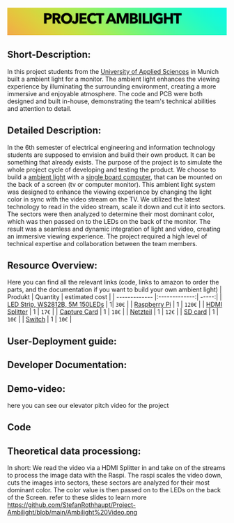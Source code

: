 ![title foto of the project, with project name and fictive company name](https://github.com/StefanRothhaupt/Project-Ambilight/blob/main/Bildschirm%C2%ADfoto%202023-02-03%20um%2018.16.53.png)
## Short-Description:
In this project students from the [University of Applied Sciences](https://ee.hm.edu) in Munich built a ambient light for a monitor.
The ambient light enhances the viewing experience by illuminating the surrounding environment, creating a more immersive and enjoyable atmosphere. The code and PCB were both designed and built in-house, demonstrating the team's technical abilities and attention to detail.

## Detailed Description:
In the 6th semester of electrical engineering and information technology students are supposed to envision and build their own product.
It can be something that already exists. The purpose of the project is to simulate the whole project cycle of developing and testing the product. 
We choose to build a [ambient light](https://en.wikipedia.org/wiki/Bias_lighting) with a [single board computer](https://en.wikipedia.org/wiki/Single-board_computer), that can be mounted on the back of a screen (tv or computer monitor).
This ambient light system was designed to enhance the viewing experience by changing the light color in sync with the video stream on the TV.
We utilized the latest technology to read in the video stream, scale it down and cut it into sectors. The sectors were then analyzed to determine their most dominant color, which was then passed on to the LEDs on the back of the monitor. The result was a seamless and dynamic integration of light and video, creating an immersive viewing experience.
The project required a high level of technical expertise and collaboration between the team members.

## Resource Overview:
Here you can find all the relevant links (code, links to amazon to order the parts, and the documentation if you want to build your own ambient light)
| Produkt        | Quantity         | estimated cost  |
| ------------- |:-------------:| -----:|
| [LED Strip, WS2812B, 5M 150LEDs](https://www.amazon.de/BTF-LIGHTING-WS2812B-adressierbare-Streifen-Wasserdicht/dp/B01CDTECSG/ref=sr_1_2_sspa?crid=1POT8EH2W8453&keywords=ws2801&qid=1666263020&qu=eyJxc2MiOiIzLjE5IiwicXNhIjoiMi41MCIsInFzcCI6IjIuMTAifQ%3D%3D&sprefix=WS2%2Caps%2C87&sr=8-2-spons&th=1)  | 1| `30€` |
| [Raspberry Pi](https://www.raspberrypi.com/products/raspberry-pi-4-model-b/)       | 1      |   `120€` |
| [HDMI Splitter](https://www.amazon.de/Links-4330119358-HDMI-Adapter/dp/B0732MD43P/ref=sr_1_8?crid=34ROZS50JI9VR&keywords=hdmi+splitter&qid=1666263505&qu=eyJxc2MiOiI1LjI2IiwicXNhIjoiNC44MSIsInFzcCI6IjQuNjMifQ%3D%3D&s=ce-de&sprefix=HDMI%2Celectronics%2C82&sr=1-8)       | 1      |   `17€` |
| [Capture Card](https://www.amazon.de/Newhope-Capture-Directly-Computer-Compatible-Schwarz/dp/B09NQM16VY/ref=sr_1_5?crid=3P1CORD8IG5NV&keywords=hdmi%2Bcapture%2Bcard&qid=1666861631&qu=eyJxc2MiOiI1LjQ2IiwicXNhIjoiNC43NyIsInFzcCI6IjQuNDgifQ%3D%3D&sprefix=HDMI%2BCap%2Caps%2C150&sr=8-5&th=1)       | 1      |   `18€` |
| [Netzteil](https://www.amazon.de/ALITOVE-Konverter-Transformator-Pixelstreifen-Sicherheitssystem-Black/dp/B0B49TZQZX/ref=sr_1_8?__mk_de_DE=ÅMÅŽÕÑ&crid=1M5ERXVVCWK9A&keywords=5v+5a+netzteil&qid=1666264450&qu=eyJxc2MiOiI0LjE5IiwicXNhIjoiNC4wMSIsInFzcCI6IjQuMDAifQ%3D%3D&sprefix=5v+5a+netzteil%2Caps%2C140&sr=8-8)       | 1      |   `12€` |
| [SD card](https://www.amazon.de/SanDisk-microSD-Karte-VR-Spielgrafiken-4K-UHD-Video-SDSQXAF-032G-GN6GN/dp/B089M5KV4Y/ref=sr_1_8?crid=1BY1FABF1RLRQ&keywords=micro+sd+karte+16gb+sandisk+extreme&qid=1666264516&qu=eyJxc2MiOiIyLjg3IiwicXNhIjoiMS43OSIsInFzcCI6IjEuMzgifQ%3D%3D&sprefix=micro+sd+karte+16gb%2Caps%2C86&sr=8-8)       | 1      |   `10€` |
| [Switch](https://www.amazon.de/Gebildet-Edelstahl-Drucktastenschalter-Wasserdichter-Kippschalter/dp/B07RXX75KZ/ref=sr_1_13?__mk_de_DE=ÅMÅŽÕÑ&crid=1I6LW9XT2VN0S&keywords=schalter%2B5v%2B5a&qid=1666264741&qu=eyJxc2MiOiIyLjc3IiwicXNhIjoiMC4wMCIsInFzcCI6IjAuMDAifQ%3D%3D&sprefix=schalter%2B5v%2B5a%2Caps%2C67&sr=8-13&th=1 )      | 1      |   `10€` |

## User-Deployment guide:
## Developer Documentation:
## Demo-video:
here you can see our elevator pitch video for the project
## Code
## Theoretical data processiong:
In short: We read the video via a HDMI Splitter in and take on of the streams to process the image data with the Raspi.
The raspi scales the video down, cuts the images into sectors, these sectors are analyzed for their most dominant color. 
The color value is then passed on to the LEDs on the back of the Screen.
refer to these slides to learn more
https://github.com/StefanRothhaupt/Project-Ambilight/blob/main/Ambilight%20Video.png
